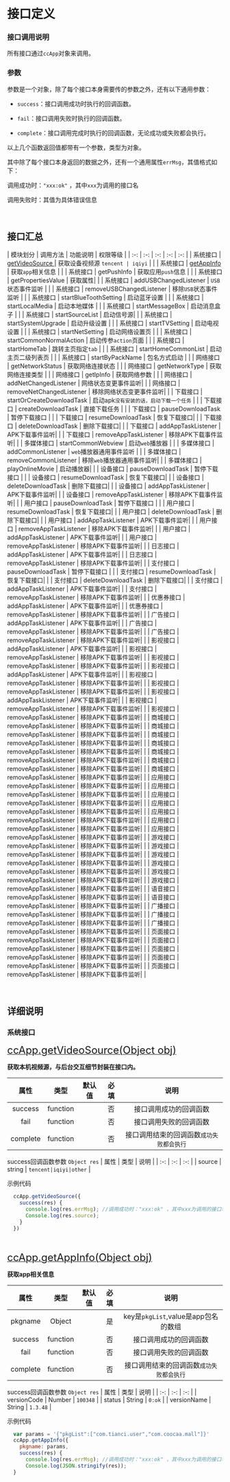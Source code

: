# 接口定义

### 接口调用说明

所有接口通过`ccApp`对象来调用。

### 参数

参数是一个对象，除了每个接口本身需要传的参数之外，还有以下通用参数：

- `success`：接口调用成功时执行的回调函数。

- `fail`：接口调用失败时执行的回调函数。

- `complete`：接口调用完成时执行的回调函数，无论成功或失败都会执行。

以上几个函数返回值都带有一个参数，类型为对象。

其中除了每个接口本身返回的数据之外，还有一个通用属性`errMsg`，其值格式如下：

调用成功时：`"xxx:ok"` ，其中`xxx`为调用的接口名

调用失败时：其值为具体错误信息

<br/>

## 接口汇总

| 模块划分 | 调用方法 | 功能说明 | 权限等级 |
| :-: | :-: | :-: | :-: | :-: |
| 系统接口 | <a href="#1" name="_1"> getVideoSource </a> | 获取设备视频源 `tencent | iqiyi` |  |
| 系统接口 | <a href="#2" name="_2"> getAppInfo </a> | 获取`app`相关信息 |  |
| 系统接口 | getPushInfo | 获取应用`push`信息 |  |
| 系统接口 | getPropertiesValue | 获取属性|  |
| 系统接口 | addUSBChangedListener | `USB`状态事件监听 |  |
| 系统接口 | removeUSBChangedListener | 移除`USB`状态事件监听 |  |
| 系统接口 | startBlueToothSetting | 启动蓝牙设置 |  |
| 系统接口 | startLocalMedia | 启动本地媒体 |  |
| 系统接口 | startMessageBox | 启动消息盒子 |  |
| 系统接口 | startSourceList | 启动信号源|  |
| 系统接口 | startSystemUpgrade | 启动升级设置 |  |
| 系统接口 | startTVSetting | 启动电视设置 |  |
| 系统接口 | startNetSetting | 启动网络设置页 |  |
| 系统接口 | startCommonNormalAction | 启动传参`action`页面 |  |
| 系统接口 | startHomeTab | 跳转主页指定`tab` |  |
| 系统接口 | startHomeCommonList | 启动主页二级列表页 |  |
| 系统接口 | startByPackName | 包名方式启动 |  |
| 网络接口 | getNetworkStatus | 获取网络连接状态 |  |
| 网络接口 | getNetworkType | 获取网络连接类型 |  |
| 网络接口 | getIpInfo | 获取网络参数 |  |
| 网络接口 | addNetChangedListener | 网络状态变更事件监听|  |
| 网络接口 | removeNetChangedListener | 移除网络状态变更事件监听|  |
| 下载接口 | startOrCreateDownloadTask | 启动apk`没有安装的话，启动下载一个任务` |  |
| 下载接口 | createDownloadTask | 直接下载任务 |  |
| 下载接口 | pauseDownloadTask | 暂停下载接口 |  |
| 下载接口 | resumeDownloadTask | 恢复下载接口|  |
| 下载接口 | deleteDownloadTask | 删除下载接口|  |
| 下载接口 | addAppTaskListener | APK下载事件监听|  |
| 下载接口 | removeAppTaskListener | 移除APK下载事件监听|  |
| 多媒体接口 | startCommonWebview | 启动`web`播放器 |  |
| 多媒体接口 | addCommonListener | `web`播放器通用事件监听 |  |
| 多媒体接口 | removeCommonListener | 移除`web`播放器通用事件监听|  |
| 多媒体接口 | playOnlineMovie | 启动播放器|  |
| 设备接口 | pauseDownloadTask | 暂停下载接口 |  |
| 设备接口 | resumeDownloadTask | 恢复下载接口|  |
| 设备接口 | deleteDownloadTask | 删除下载接口|  |
| 设备接口 | addAppTaskListener | APK下载事件监听|  |
| 设备接口 | removeAppTaskListener | 移除APK下载事件监听|  |
| 用户接口 | pauseDownloadTask | 暂停下载接口 |  |
| 用户接口 | resumeDownloadTask | 恢复下载接口|  |
| 用户接口 | deleteDownloadTask | 删除下载接口|  |
| 用户接口 | addAppTaskListener | APK下载事件监听|  |
| 用户接口 | removeAppTaskListener | 移除APK下载事件监听|  |
| 用户接口 | addAppTaskListener | APK下载事件监听|  |
| 用户接口 | removeAppTaskListener | 移除APK下载事件监听|  |
| 日志接口 | addAppTaskListener | APK下载事件监听|  |
| 日志接口 | removeAppTaskListener | 移除APK下载事件监听|  |
| 支付接口 | pauseDownloadTask | 暂停下载接口 |  |
| 支付接口 | resumeDownloadTask | 恢复下载接口|  |
| 支付接口 | deleteDownloadTask | 删除下载接口|  |
| 支付接口 | addAppTaskListener | APK下载事件监听|  |
| 支付接口 | removeAppTaskListener | 移除APK下载事件监听|  |
| 优惠券接口 | addAppTaskListener | APK下载事件监听|  |
| 优惠券接口 | removeAppTaskListener | 移除APK下载事件监听|  |
| 广告接口 | addAppTaskListener | APK下载事件监听|  |
| 广告接口 | removeAppTaskListener | 移除APK下载事件监听|  |
| 广告接口 | removeAppTaskListener | 移除APK下载事件监听|  |
| 影视接口 | addAppTaskListener | APK下载事件监听|  |
| 影视接口 | removeAppTaskListener | 移除APK下载事件监听|  |
| 影视接口 | removeAppTaskListener | 移除APK下载事件监听|  |
| 影视接口 | addAppTaskListener | APK下载事件监听|  |
| 影视接口 | removeAppTaskListener | 移除APK下载事件监听|  |
| 影视接口 | removeAppTaskListener | 移除APK下载事件监听|  |
| 影视接口 | addAppTaskListener | APK下载事件监听|  |
| 影视接口 | removeAppTaskListener | 移除APK下载事件监听|  |
| 影视接口 | removeAppTaskListener | 移除APK下载事件监听|  |
| 商城接口 | removeAppTaskListener | 移除APK下载事件监听|  |
| 商城接口 | removeAppTaskListener | 移除APK下载事件监听|  |
| 商城接口 | removeAppTaskListener | 移除APK下载事件监听|  |
| 商城接口 | removeAppTaskListener | 移除APK下载事件监听|  |
| 商城接口 | removeAppTaskListener | 移除APK下载事件监听|  |
| 商城接口 | removeAppTaskListener | 移除APK下载事件监听|  |
| 商城接口 | removeAppTaskListener | 移除APK下载事件监听|  |
| 应用接口 | removeAppTaskListener | 移除APK下载事件监听|  |
| 应用接口 | removeAppTaskListener | 移除APK下载事件监听|  |
| 应用接口 | removeAppTaskListener | 移除APK下载事件监听|  |
| 应用接口 | removeAppTaskListener | 移除APK下载事件监听|  |
| 应用接口 | removeAppTaskListener | 移除APK下载事件监听|  |
| 应用接口 | removeAppTaskListener | 移除APK下载事件监听|  |
| 应用接口 | removeAppTaskListener | 移除APK下载事件监听|  |
| 游戏接口 | removeAppTaskListener | 移除APK下载事件监听|  |
| 游戏接口 | removeAppTaskListener | 移除APK下载事件监听|  |
| 游戏接口 | removeAppTaskListener | 移除APK下载事件监听|  |
| 游戏接口 | removeAppTaskListener | 移除APK下载事件监听|  |
| 游戏接口 | removeAppTaskListener | 移除APK下载事件监听|  |
| 游戏接口 | removeAppTaskListener | 移除APK下载事件监听|  |
| 语音接口 | removeAppTaskListener | 移除APK下载事件监听|  |
| 语音接口 | removeAppTaskListener | 移除APK下载事件监听|  |
| 广播接口 | removeAppTaskListener | 移除APK下载事件监听|  |
| 广播接口 | removeAppTaskListener | 移除APK下载事件监听|  |
| 广播接口 | removeAppTaskListener | 移除APK下载事件监听|  |
| 页面接口 | removeAppTaskListener | 移除APK下载事件监听|  |
| 页面接口 | removeAppTaskListener | 移除APK下载事件监听|  |
| 页面接口 | removeAppTaskListener | 移除APK下载事件监听|  |
| 页面接口 | removeAppTaskListener | 移除APK下载事件监听|  |
| 页面接口 | removeAppTaskListener | 移除APK下载事件监听|  |

<br/>

## 详细说明

### 系统接口

<a name = "1" href="#_1"><font size=5>ccApp.getVideoSource(Object obj)</font></a>

__获取本机视频源，与后台交互细节封装在接口内。__

| 属性 | 类型 | 默认值 | 必填 | 说明 |
| :-: | :-: | :-: | :-: | :-: |
| success | function |  | 否 | 接口调用成功的回调函数 |
| fail | function |  | 否 | 接口调用失败的回调函数 |
| complete | function |  | 否 | 接口调用结束的回调函数`成功失败都会执行` |

success回调函数参数 `Object res`
| 属性 | 类型 | 说明 |
| :-: | :-: | :-: |
| source | string | `tencent|iqiyi|other` |

示例代码

```js
  ccApp.getVideoSource({
    success(res) {
      console.log(res.errMsg); //调用成功时："xxx:ok" ，其中xxx为调用的接口名
      Console.log(res.source);
    }
  })
```

<br/>

<a name = "2" href="#_2"><font size=5>ccApp.getAppInfo(Object obj)</font></a>

__获取app相关信息__

| 属性 | 类型 | 默认值 | 必填 | 说明 |
| :-: | :-: | :-: | :-: | :-: |
| pkgname | Object |  | 是 | key是`pkgList`,value是app包名的数组 |
| success | function |  | 否 | 接口调用成功的回调函数 |
| fail | function |  | 否 | 接口调用失败的回调函数 |
| complete | function |  | 否 | 接口调用结束的回调函数`成功失败都会执行` |

success回调函数参数 `Object res`
| 属性 | 类型 | 说明 |
| :-: | :-: | :-: |
| versionCode | Number | `100348` |
| status | String | `0:ok` |
| versionName | String | `1.3.48` |

示例代码

```js
  var params = '{"pkgList":["com.tianci.user","com.coocaa.mall"]}'
  ccApp.getAppInfo({
    pkgname: params,
    success(res) {
      console.log(res.errMsg); //调用成功时："xxx:ok" ，其中xxx为调用的接口名
      Console.log(JSON.stringify(res));
  }
```

<br/>
<br/>
<br/>
